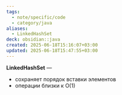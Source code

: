```yaml
---
tags:
  - note/specific/code
  - category/java
aliases:
  - LinkedHashSet
deck: obsidian::java
created: 2025-06-18T15:16:07+03:00
updated: 2025-06-18T15:47:55+03:00
---
```


**LinkedHashSet**
—
 - сохраняет порядок вставки элементов
 - операции близки к O(1)
